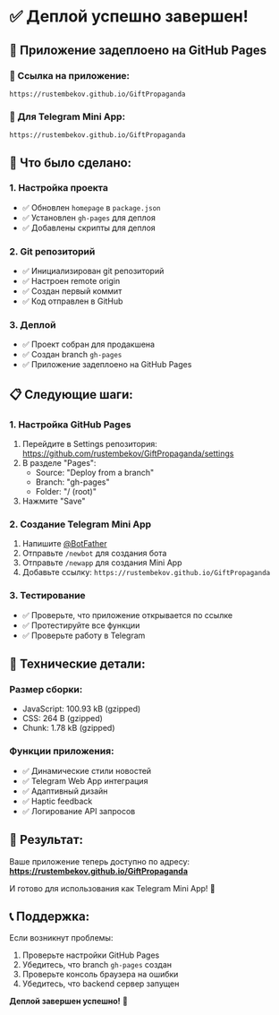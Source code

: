 # ✅ Деплой успешно завершен!

## 🎉 Приложение задеплоено на GitHub Pages

### 📍 Ссылка на приложение:
```
https://rustembekov.github.io/GiftPropaganda
```

### 📱 Для Telegram Mini App:
```
https://rustembekov.github.io/GiftPropaganda
```

## 🚀 Что было сделано:

### 1. Настройка проекта
- ✅ Обновлен `homepage` в `package.json`
- ✅ Установлен `gh-pages` для деплоя
- ✅ Добавлены скрипты для деплоя

### 2. Git репозиторий
- ✅ Инициализирован git репозиторий
- ✅ Настроен remote origin
- ✅ Создан первый коммит
- ✅ Код отправлен в GitHub

### 3. Деплой
- ✅ Проект собран для продакшена
- ✅ Создан branch `gh-pages`
- ✅ Приложение задеплоено на GitHub Pages

## 📋 Следующие шаги:

### 1. Настройка GitHub Pages
1. Перейдите в Settings репозитория: https://github.com/rustembekov/GiftPropaganda/settings
2. В разделе "Pages":
   - Source: "Deploy from a branch"
   - Branch: "gh-pages"
   - Folder: "/ (root)"
3. Нажмите "Save"

### 2. Создание Telegram Mini App
1. Напишите [@BotFather](https://t.me/BotFather)
2. Отправьте `/newbot` для создания бота
3. Отправьте `/newapp` для создания Mini App
4. Добавьте ссылку: `https://rustembekov.github.io/GiftPropaganda`

### 3. Тестирование
- ✅ Проверьте, что приложение открывается по ссылке
- ✅ Протестируйте все функции
- ✅ Проверьте работу в Telegram

## 🔧 Технические детали:

### Размер сборки:
- JavaScript: 100.93 kB (gzipped)
- CSS: 264 B (gzipped)
- Chunk: 1.78 kB (gzipped)

### Функции приложения:
- ✅ Динамические стили новостей
- ✅ Telegram Web App интеграция
- ✅ Адаптивный дизайн
- ✅ Haptic feedback
- ✅ Логирование API запросов

## 🎯 Результат:

Ваше приложение теперь доступно по адресу:
**https://rustembekov.github.io/GiftPropaganda**

И готово для использования как Telegram Mini App! 🚀

## 📞 Поддержка:

Если возникнут проблемы:
1. Проверьте настройки GitHub Pages
2. Убедитесь, что branch `gh-pages` создан
3. Проверьте консоль браузера на ошибки
4. Убедитесь, что backend сервер запущен

**Деплой завершен успешно!** 🎉 